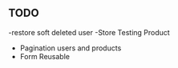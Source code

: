## TODO
-restore soft deleted user
-Store Testing Product
- Pagination users and products
- Form Reusable
